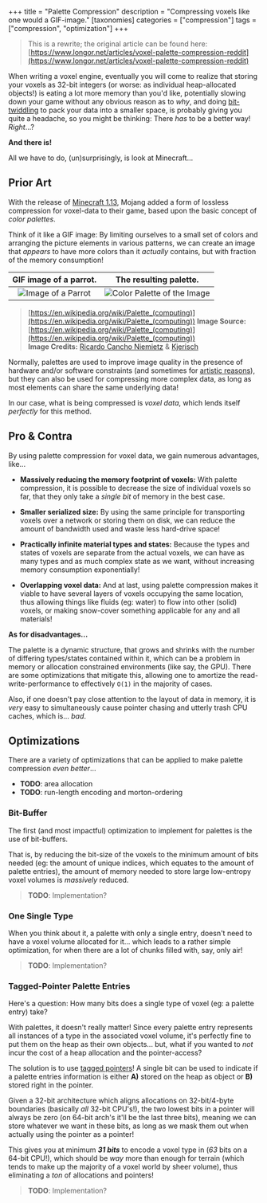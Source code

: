 +++
title = "Palette Compression"
description = "Compressing voxels like one would a GIF-image."
[taxonomies]
categories = ["compression"]
tags = ["compression", "optimization"]
+++

> This is a rewrite; the original article can be found here: [https://www.longor.net/articles/voxel-palette-compression-reddit](https://www.longor.net/articles/voxel-palette-compression-reddit)

When writing a voxel engine, eventually you will come to realize that storing your voxels as 32-bit integers (or worse: as individual heap-allocated objects!) is eating a lot more memory than you'd like, potentially slowing down your game without any obvious reason as to *why*, and doing [bit-twiddling](https://graphics.stanford.edu/~seander/bithacks.html) to pack your data into a smaller space, is probably giving you quite a headache, so you might be thinking: There *has* to be a better way! *Right*...?

**And there is!**

All we have to do, (un)surprisingly, is look at Minecraft...

## Prior Art

With the release of [Minecraft 1.13](https://minecraft.fandom.com/wiki/Java_Edition_1.13#Blocks_2), Mojang added a form of lossless compression for voxel-data to their game, based upon the basic concept of *color palettes*.

Think of it like a GIF image: By limiting ourselves to a small set of colors and arranging the picture elements in various patterns, we can create an image that *appears* to have more colors than it *actually* contains, but with fraction of the memory consumption!

| GIF image of a parrot. | The resulting palette. |
|:-:|:-:|
| ![Image of a Parrot](https://upload.wikimedia.org/wikipedia/commons/d/d7/RGB_24bits_palette_sample_image.jpg) | ![Color Palette of the Image](https://upload.wikimedia.org/wikipedia/commons/0/05/Sample_Image_RGB_Cube.gif) |

> [https://en.wikipedia.org/wiki/Palette_(computing)](https://en.wikipedia.org/wiki/Palette_(computing))
> **Image Source:** [https://en.wikipedia.org/wiki/Palette_(computing)](https://en.wikipedia.org/wiki/Palette_(computing))  
> **Image Credits:** [Ricardo Cancho Niemietz](https://en.wikipedia.org/wiki/User:Ricardo_Cancho_Niemietz) & [Kjerisch](https://commons.wikimedia.org/wiki/User:Kjerish)

Normally, palettes are used to improve image quality in the presence of hardware and/or software constraints (and sometimes for [artistic reasons](https://en.wikipedia.org/wiki/Pixel_art)), but they can also be used for compressing more complex data, as long as most elements can share the same underlying data!

In our case, what is being compressed is *voxel data*, which lends itself *perfectly* for this method.

## Pro & Contra

By using palette compression for voxel data, we gain numerous advantages, like...

- **Massively reducing the memory footprint of voxels:**
  With palette compression, it is possible to decrease the size of individual voxels so far,
  that they only take a *single bit* of memory in the best case.

- **Smaller serialized size:**
  By using the same principle for transporting voxels over a network or storing them on disk,
  we can reduce the amount of bandwidth used and waste less hard-drive space!

- **Practically infinite material types and states:**
  Because the types and states of voxels are separate from the actual voxels, we can have as many types and as much complex state as we want, without increasing memory consumption exponentially!

- **Overlapping voxel data:**
  And at last, using palette compression makes it viable to have several layers of voxels occupying the same location, thus allowing things like fluids (eg: water) to flow into other (solid) voxels, or making snow-cover something applicable for any and all materials!

**As for disadvantages...**

The palette is a dynamic structure, that grows and shrinks with the number of differing types/states contained within it, which can be a problem in memory or allocation constrained environments (like say, the GPU). There are some optimizations that mitigate this, allowing one to amortize the read-write-performance to effectively `O(1)` in the majority of cases.

Also, if one doesn't pay close attention to the layout of data in memory, it is *very* easy to simultaneously cause pointer chasing and utterly trash CPU caches, which is... *bad*.

## Optimizations

There are a variety of optimizations that can be applied to make palette compression *even better*...

- **TODO**: area allocation
- **TODO**: run-length encoding and morton-ordering

### Bit-Buffer

The first (and most impactful) optimization to implement for palettes is the use of bit-buffers.

That is, by reducing the bit-size of the voxels to the minimum amount of bits needed (eg: the amount of unique indices, which equates to the amount of palette entries), the amount of memory needed to store large low-entropy voxel volumes is *massively* reduced.

> **TODO**: Implementation?

### One Single Type

When you think about it, a palette with only a single entry, doesn't need to have a voxel volume allocated for it... which leads to a rather simple optimization, for when there are a lot of chunks filled with, say, only air!

> **TODO**: Implementation?

### Tagged-Pointer Palette Entries

Here's a question: How many bits does a single type of voxel (eg: a palette entry) take?

With palettes, it doesn't really matter! Since every palette entry represents all instances of a type in the associated voxel volume, it's perfectly fine to put them on the heap as their own objects... but, what if you wanted to *not* incur the cost of a heap allocation and the pointer-access?

The solution is to use [tagged pointers](https://en.wikipedia.org/wiki/Tagged_pointer)! A single bit can be used to indicate if a palette entries information is either **A)** stored on the heap as object or **B)** stored right in the pointer.

Given a 32-bit architecture which aligns allocations on 32-bit/4-byte boundaries (basically *all* 32-bit CPU's!), the two lowest bits in a pointer will always be zero (on 64-bit arch's it'll be the last three bits), meaning we can store whatever we want in these bits, as long as we mask them out when actually using the pointer as a pointer!

This gives you at minimum ***31 bits*** to encode a voxel type in (*63* bits on a 64-bit CPU!), which should be *way* more than enough for terrain (which tends to make up the majority of a voxel world by sheer volume), thus eliminating a *ton* of allocations and pointers!

> **TODO**: Implementation?
